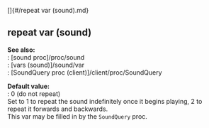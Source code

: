 []{#/repeat var (sound).md}    
## repeat var (sound)    
**See also:**    
:   [sound proc]/proc/sound    
:   [vars (sound)]/sound/var    
:   [SoundQuery proc (client)]/client/proc/SoundQuery    
<!-- -->    
**Default value:**    
:   0 (do not repeat)    
Set to 1 to repeat the sound indefinitely once it begins playing, 2 to    
repeat it forwards and backwards.    
This var may be filled in by the `SoundQuery` proc.  